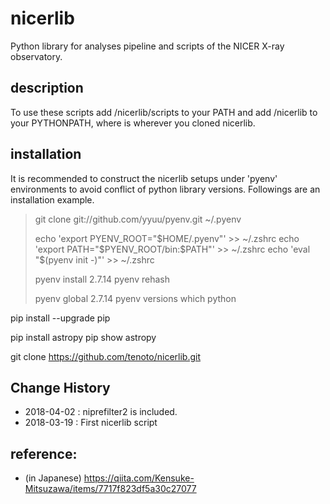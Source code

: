 # nicerlib
Python library for analyses pipeline and scripts of the NICER X-ray observatory.

## description
To use these scripts add <basedir>/nicerlib/scripts to your PATH and add <basedir>/nicerlib to your PYTHONPATH, where <basedir> is wherever you cloned nicerlib.

## installation
It is recommended to construct the nicerlib setups under 'pyenv' environments to avoid conflict of python library versions. Followings are an installation example.

> git clone git://github.com/yyuu/pyenv.git ~/.pyenv
>
> echo 'export PYENV_ROOT="$HOME/.pyenv"' >> ~/.zshrc
> echo 'export PATH="$PYENV_ROOT/bin:$PATH"' >> ~/.zshrc
> echo 'eval "$(pyenv init -)"' >> ~/.zshrc
> 
> pyenv install 2.7.14
> pyenv rehash
> 
> pyenv global 2.7.14
> pyenv versions 
> which python


pip install --upgrade pip

pip install astropy
pip show astropy


git clone https://github.com/tenoto/nicerlib.git


## Change History 
* 2018-04-02 : niprefilter2 is included. 
* 2018-03-19 : First nicerlib script 

## reference:
- (in Japanese) https://qiita.com/Kensuke-Mitsuzawa/items/7717f823df5a30c27077 
